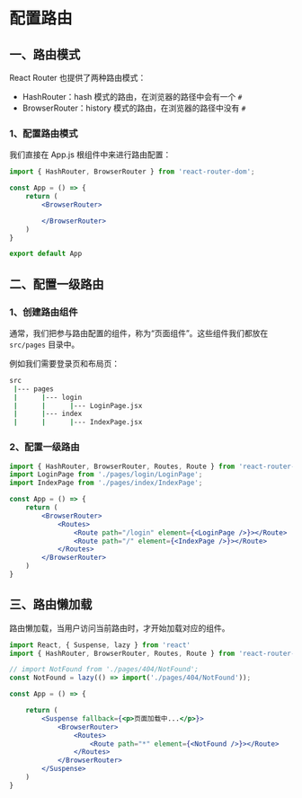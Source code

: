# 配置路由

## 一、路由模式

React Router 也提供了两种路由模式：

- HashRouter：hash 模式的路由，在浏览器的路径中会有一个 `#`
- BrowserRouter：history 模式的路由，在浏览器的路径中没有 `#`

### 1、配置路由模式

我们直接在 App.js 根组件中来进行路由配置：

```jsx
import { HashRouter, BrowserRouter } from 'react-router-dom';

const App = () => {
	return (
		<BrowserRouter>

		</BrowserRouter>
	)
}

export default App
```

## 二、配置一级路由

### 1、创建路由组件

通常，我们把参与路由配置的组件，称为“页面组件”。这些组件我们都放在 `src/pages` 目录中。

例如我们需要登录页和布局页：

```bash
src
 |--- pages
 |      |--- login
 |      |      |--- LoginPage.jsx
 |      |--- index
 |      |      |--- IndexPage.jsx
```

### 2、配置一级路由

```jsx
import { HashRouter, BrowserRouter, Routes, Route } from 'react-router-dom';
import LoginPage from './pages/login/LoginPage';
import IndexPage from './pages/index/IndexPage';

const App = () => {
	return (
		<BrowserRouter>
			<Routes>
				<Route path="/login" element={<LoginPage />}></Route>
				<Route path="/" element={<IndexPage />}></Route>
			</Routes>
		</BrowserRouter>
	)
}
```

## 三、路由懒加载

路由懒加载，当用户访问当前路由时，才开始加载对应的组件。

```jsx
import React, { Suspense, lazy } from 'react'
import { HashRouter, BrowserRouter, Routes, Route } from 'react-router-dom';

// import NotFound from './pages/404/NotFound';
const NotFound = lazy(() => import('./pages/404/NotFound'));

const App = () => {

	return (
		<Suspense fallback={<p>页面加载中...</p>}>
			<BrowserRouter>
				<Routes>
					<Route path="*" element={<NotFound />}></Route>
				</Routes>
			</BrowserRouter>
		</Suspense>
	)
}
```
